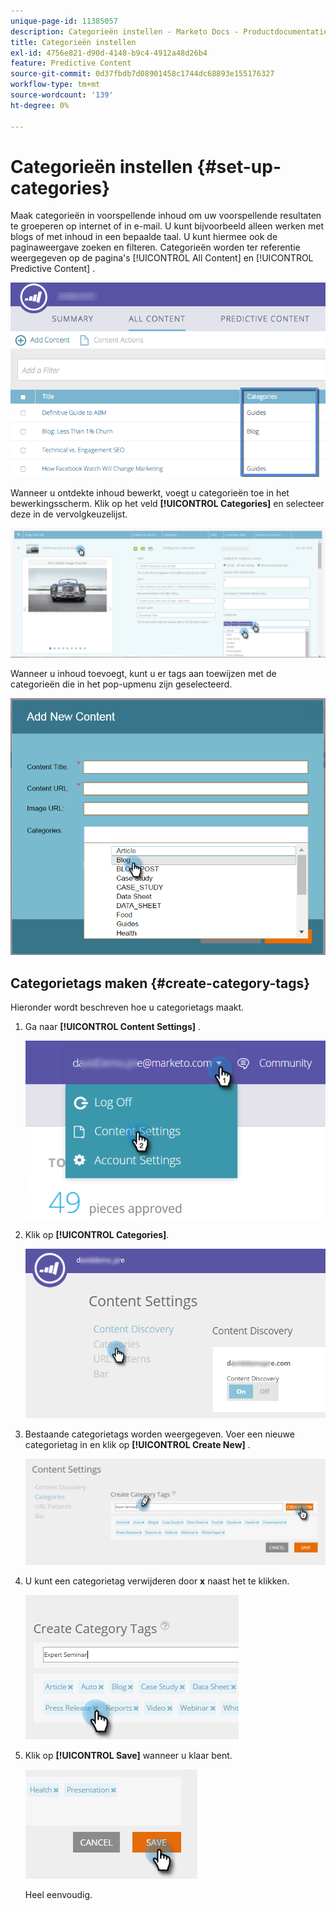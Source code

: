 ```yaml
---
unique-page-id: 11385057
description: Categorieën instellen - Marketo Docs - Productdocumentatie
title: Categorieën instellen
exl-id: 4756e821-d90d-4148-b9c4-4912a48d26b4
feature: Predictive Content
source-git-commit: 0d37fbdb7d08901458c1744dc68893e155176327
workflow-type: tm+mt
source-wordcount: '139'
ht-degree: 0%

---
```


# Categorieën instellen {#set-up-categories}

Maak categorieën in voorspellende inhoud om uw voorspellende resultaten te groeperen op internet of in e-mail. U kunt bijvoorbeeld alleen werken met blogs of met inhoud in een bepaalde taal. U kunt hiermee ook de paginaweergave zoeken en filteren.  Categorieën worden ter referentie weergegeven op de pagina&#39;s [!UICONTROL All Content] en [!UICONTROL Predictive Content] .

![](assets/image2017-10-3-9-3a3-3a44.png)

Wanneer u ontdekte inhoud bewerkt, voegt u categorieën toe in het bewerkingsscherm. Klik op het veld **[!UICONTROL Categories]** en selecteer deze in de vervolgkeuzelijst.

![](assets/two.png)

Wanneer u inhoud toevoegt, kunt u er tags aan toewijzen met de categorieën die in het pop-upmenu zijn geselecteerd.

![](assets/add-new-content-dropdown-hand.png)

## Categorietags maken {#create-category-tags}

Hieronder wordt beschreven hoe u categorietags maakt.

1. Ga naar **[!UICONTROL Content Settings]** .

   ![](assets/settings-dropdown-hand-1.png)

1. Klik op **[!UICONTROL Categories]**.

   ![](assets/content-discovery-categories-hand.png)

1. Bestaande categorietags worden weergegeven. Voer een nieuwe categorietag in en klik op **[!UICONTROL Create New]** .

   ![](assets/content-settings-create-cat-tags-hand.png)

1. U kunt een categorietag verwijderen door **x** naast het te klikken.

   ![](assets/remove-category-tag-updated.png)

1. Klik op **[!UICONTROL Save]** wanneer u klaar bent.

   ![](assets/save-new.png)

   Heel eenvoudig.
